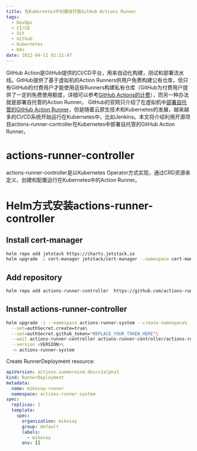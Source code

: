 ```yaml
---
title: 在Kubernetes中创建自托管GitHub Actions Runner
tags:
  - DevOps
  - CI/CD
  - Git
  - Github
  - Kubernetes
  - K8s
date: 2022-04-11 02:21:47
---
```


GitHub Action是GitHub提供的CI/CD平台，用来自动化构建，测试和部署流水线。GitHub提供了基于虚拟机的Action Runners供用户免费构建公有仓库，但只有GitHub的付费用户才能使用这些Runners构建私有仓库（GitHub为付费用户提供了一定的免费使用额度，详细可以参考[GitHub Actions的计费][2]），而另一种办法就是部署自托管的Action Runner。 GitHub的官网只介绍了在虚拟机中[部署自托管的GitHub Action Runner][1]，但是随着云原生技术和Kubernetes的发展，越来越多的CI/CD系统开始运行在Kubernetes中，比如Jenkins。本文将介绍利用开源项目actions-runner-controller在Kubernetes中部署自托管的GitHub Action Runner。
<!-- more -->

# actions-runner-controller
actions-runner-controller是以Kubernetes Operator方式实现，通过CRD资源来定义、创建和配置运行在Kubernetes中的Action Runner。

# Helm方式安装actions-runner-controller

## Install cert-manager
```bash
helm repo add jetstack https://charts.jetstack.io
helm upgrade -i cert-manager jetstack/cert-manager --namespace cert-manager --create-namespace --version v1.8.0 --set installCRDs=true
```

## Add repository
```bash
helm repo add actions-runner-controller  https://github.com/actions-runner-controller/actions-runner-controller
```

## Install actions-runner-controller
```bash
helm upgrade -i --namespace actions-runner-system --create-namespace\
  --set=authSecret.create=true\
  --set=authSecret.github_token="REPLACE_YOUR_TOKEN_HERE"\
  --wait actions-runner-controller actions-runner-controller/actions-runner-controller\
  --version <VERSION>\
  -n actions-runner-system
```

Create RunnerDeployment resource:
```yaml
apiVersion: actions.summerwind.dev/v1alpha1
kind: RunnerDeployment
metadata:
  name: mikesay-runner
  namespace: actions-runner-system
spec:
  replicas: 1
  template:
    spec:
      organization: mikesay
      group: default
      labels:
        - mikesay
      env: []
```

[1]: https://docs.github.com/en/enterprise-cloud@latest/actions/hosting-your-own-runners/adding-self-hosted-runners
[2]: https://docs.github.com/en/billing/managing-billing-for-github-actions/about-billing-for-github-actions#about-spending-limits
